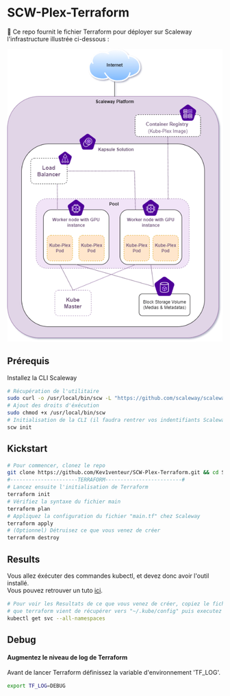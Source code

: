 # SCW-Plex-Terraform
:key: Ce repo fournit le fichier Terraform pour déployer sur Scaleway l'infrastructure illustrée ci-dessous : 

<p align="center">
  <img src="annexes/images/Infra.png?style=centerme">
</p>

## Prérequis
Installez la CLI Scaleway
```bash
# Récupération de l'utilitaire
sudo curl -o /usr/local/bin/scw -L "https://github.com/scaleway/scaleway-cli/releases/download/v2.4.0/scw-2.4.0-linux-x86_64"
# Ajout des droits d'éxécution
sudo chmod +x /usr/local/bin/scw
# Initialisation de la CLI (il faudra rentrer vos indentifiants Scaleway)
scw init
```

## Kickstart

```BASH
# Pour commencer, clonez le repo
git clone https://github.com/Kev1venteur/SCW-Plex-Terraform.git && cd SCW-Plex-Terraform
#----------------------TERRAFORM-------------------------#
# Lancez ensuite l'initialisation de Terraform
terraform init
# Vérifiez la syntaxe du fichier main
terraform plan
# Appliquez la configuration du fichier "main.tf" chez Scaleway
terraform apply
# (Optionnel) Détruisez ce que vous venez de créer
terraform destroy
```

## Results

Vous allez éxécuter des commandes kubectl, et devez donc avoir l'outil installé. <br />
Vous pouvez retrouver un tuto [ici](https://kubernetes.io/docs/tasks/tools/install-kubectl-linux/).
```BASH
# Pour voir les Resultats de ce que vous venez de créer, copiez le fichier "kubeconfig"
# que terraform vient de récupérer vers "~/.kube/config" puis executez :
kubectl get svc --all-namespaces
```

## Debug

#### Augmentez le niveau de log de Terraform

Avant de lancer Terraform définissez la variable d'environnement 'TF_LOG'.

```bash
export TF_LOG=DEBUG
```

